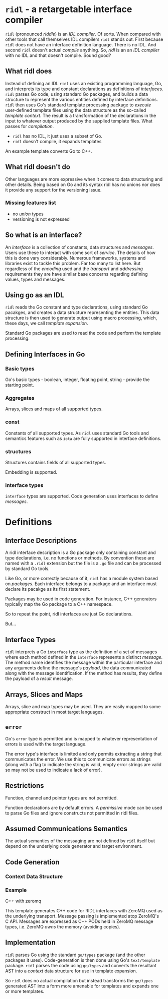 # `ridl` - a retargetable interface compiler

`ridl` (pronounced _riddle_) is an _IDL compiler_. Of sorts. When
compared with other tools that call themselves IDL compilers `ridl`
stands out. First because `ridl` does not have an interface definition
language. There is no IDL. And second `ridl` doesn't actual _compile_
anything.  So, _ridl_ is an an _IDL compiler_ with no IDL and that
doesn't compile. Sound good?

## What ridl does

Instead of defining an IDL `ridl` uses an existing programming
language, Go, and interprets its type and constant declarations
as definitions of _interfaces_. `ridl` parses Go code, using
standard Go packages, and builds a data structure to represent
the various entities defined by interface definitions. `ridl`
then uses Go's standard template processing package to _execute_
user-defined template files using the data structure as the
so-called _template context_. The result is a transformation
of the declarations in the input to whatever output produced
by the supplied template files. What passes for _compilation_.

- `ridl` has no IDL, it just uses a subset of Go.
- `ridl` doesn't compile, it expands templates

An example template converts Go to C++.

## What ridl doesn't do

Other languages are more expressive when it comes to data
structuring and other details. Being based on Go and its
syntax ridl has no unions nor does it provide any support
for the versioning issue.

### Missing features list

- no _union_ types
- versioning is not expressed


## So what is an interface?

An _interface_ is a collection of constants, data structures and
_messages_. Users use these to interact with some sort of _service_.
The details of how this is done vary considerably. Numerous frameworks,
systems and libraries exist to tackle this problem. Far too many to
list here. But regardless of the _encoding_ used and the _transport_
and _addressing_ requirements they are have similar base concerns
regarding defining values, types and messages.

## Using go as an IDL

`ridl` reads the Go constant and type declarations, using standard Go
pacakges, and creates a data structure representing the entities. This
data structure is then used to generate output using macro processing,
which, these days, we call _template expansion_.

Standard Go packages are used to read the code and perform the
template processing.

## Defining Interfaces in Go

### Basic types

Go's basic types - boolean, integer, floating point, string - provide
the starting point.

### Aggregates

Arrays, slices and maps of all supported types.

### const

Constants of all supported types. As `ridl` uses standard Go tools and
semantics features such as `iota` are fully supported in interface
definitions.

### structures

Structures contains fields of all supported types.

Embedding is supported.

### interface types

`interface` types are supported. Code generation uses interfaces to
define _messages_.


# Definitions

## Interface Descriptions

A ridl interface description is a Go package only containing constant
and type declarations, i.e. no functions or methods. By convention
these are named with a `.ridl` extension but the file is a `.go` file
and can be processed by standard Go tools.

Like Go, or more correctly because of it, `ridl` has a module system
based on _packages_.  Each interface belongs to a package and an
interface must declare its pacakge as its first statement.

Packages may be used in code generation. For instance, C++ generators
typically map the Go package to a C++ namespace.

So to repeat the point, ridl interfaces are just Go declarations.

But...

## Interface Types

`ridl` interprets a Go `interface` type as the definition of a set of
messages where each method defined in the `interface` represents a
distinct _message_. The method name identifies the message within the
particular interface and any arguments define the message's _payload_,
the data communicated along with the message identification.  If the
method has results, they define the payload of a _result_ message.

## Arrays, Slices and Maps

Arrays, slice and map types may be used. They are easily mapped to
some appropriate construct in most target languages.

## `error`

Go's `error` type is permitted and is mapped to whatever
representation of errors is used with the target language.

The error type's interface is limited and only permits
extracting a string that communicates the error. We use
this to communicate errors as strings (along with a flag
to indicate the string is valid, empty error strings are
valid so may not be used to indicate a lack of error).

## Restrictions

Function, channel and pointer types are not permitted.

Function declarations are by default errors. A _permissive_
mode can be used to parse Go files and ignore constructs
not permitted in ridl files.

## Assumed Communications Semantics

The actual semantics of the messaging are not defined by `ridl` itself
but depend on the underlying code generator and target environment.

## Code Generation

### Context Data Structure

### Example

C++ with zeromq

This template generates C++ code for RIDL interfaces with ZeroMQ used
as the underlying transport. Message passing is implemented atop
ZeroMQ's C API. Messages are expressed as C++ PODs held in ZeroMQ
message types, i.e. ZeroMQ _owns_ the memory (avoiding copies).
## Implementation

`ridl` parses Go using the standard `go/types` package (and the other
packages it uses). Code-generation is then done using Go's
`text/template` package.  `ridl` parses the code using `go/types` and
converts the resultant AST into a _context_ data structure for use in
template expansion.

So `ridl` does no actual compilation but instead transforms the
`go/types` generated AST into a form more amenable for templates
and expands one or more templates.

